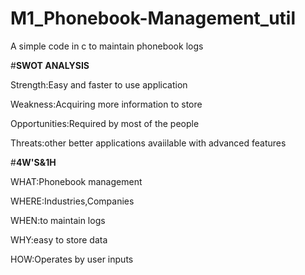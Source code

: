# M1_Phonebook-Management_util

A simple code in c to maintain phonebook logs

#**SWOT ANALYSIS**

Strength:Easy and faster to use application

Weakness:Acquiring more information to store

Opportunities:Required by most of the people

Threats:other better applications avaiilable with advanced features

#**4W'S&1H**

WHAT:Phonebook management

WHERE:Industries,Companies

WHEN:to maintain logs

WHY:easy to store data

HOW:Operates by user inputs

